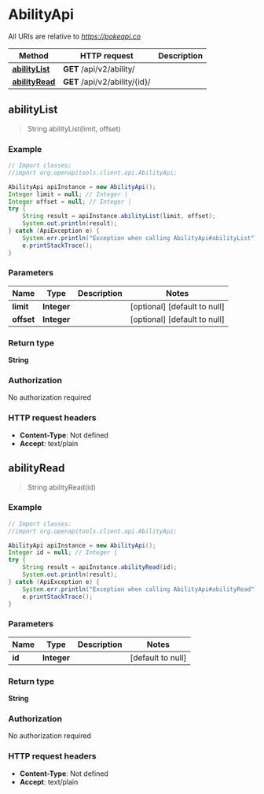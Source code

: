 # AbilityApi

All URIs are relative to *https://pokeapi.co*

Method | HTTP request | Description
------------- | ------------- | -------------
[**abilityList**](AbilityApi.md#abilityList) | **GET** /api/v2/ability/ | 
[**abilityRead**](AbilityApi.md#abilityRead) | **GET** /api/v2/ability/{id}/ | 



## abilityList

> String abilityList(limit, offset)



### Example

```java
// Import classes:
//import org.openapitools.client.api.AbilityApi;

AbilityApi apiInstance = new AbilityApi();
Integer limit = null; // Integer | 
Integer offset = null; // Integer | 
try {
    String result = apiInstance.abilityList(limit, offset);
    System.out.println(result);
} catch (ApiException e) {
    System.err.println("Exception when calling AbilityApi#abilityList");
    e.printStackTrace();
}
```

### Parameters


Name | Type | Description  | Notes
------------- | ------------- | ------------- | -------------
 **limit** | **Integer**|  | [optional] [default to null]
 **offset** | **Integer**|  | [optional] [default to null]

### Return type

**String**

### Authorization

No authorization required

### HTTP request headers

- **Content-Type**: Not defined
- **Accept**: text/plain


## abilityRead

> String abilityRead(id)



### Example

```java
// Import classes:
//import org.openapitools.client.api.AbilityApi;

AbilityApi apiInstance = new AbilityApi();
Integer id = null; // Integer | 
try {
    String result = apiInstance.abilityRead(id);
    System.out.println(result);
} catch (ApiException e) {
    System.err.println("Exception when calling AbilityApi#abilityRead");
    e.printStackTrace();
}
```

### Parameters


Name | Type | Description  | Notes
------------- | ------------- | ------------- | -------------
 **id** | **Integer**|  | [default to null]

### Return type

**String**

### Authorization

No authorization required

### HTTP request headers

- **Content-Type**: Not defined
- **Accept**: text/plain

